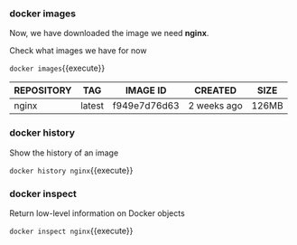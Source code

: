 ### docker images
Now, we have downloaded the image we need **nginx**.

Check what images we have for now 

`docker images`{{execute}}

|REPOSITORY| TAG   |IMAGE ID     |CREATED      | SIZE  |
|----------|-------|-------------|-------------|-------|
|nginx     | latest|f949e7d76d63 | 2 weeks ago | 126MB |

### docker history
Show the history of an image

`docker history nginx`{{execute}}

### docker inspect
Return low-level information on Docker objects

`docker inspect nginx`{{execute}}
